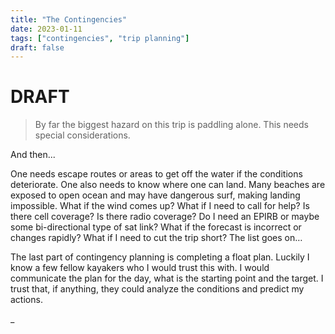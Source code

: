 ```yaml
---
title: "The Contingencies"
date: 2023-01-11
tags: ["contingencies", "trip planning"]
draft: false
---
```


# DRAFT

> By far the biggest hazard on this trip is paddling alone. This needs special considerations.

And then...

One needs escape routes or areas to get off the water if the conditions deteriorate. One also needs to know where one can land. Many beaches are exposed to open ocean and may have dangerous surf, making landing impossible. What if the wind comes up? What if I need to call for help? Is there cell coverage? Is there radio coverage? Do I need an EPIRB or maybe some bi-directional type of sat link? What if the forecast is incorrect or changes rapidly? What if I need to cut the trip short? The list goes on…

The last part of contingency planning is completing a float plan. Luckily I know a few fellow kayakers who I would trust this with. I would communicate the plan for the day, what is the starting point and the target. I trust that, if anything, they could analyze the conditions and predict my actions.

\_
